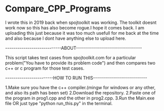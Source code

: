 # Compare_CPP_Programs
I wrote this in 2019 back when spojtoolkit was working.
The toolkit doesnt work now so this has also become rogue.I hope it comes back.
I am uploading this just because it was too much usefull for me back at the time and also
because I dont have anything else to upload here.


----------------------------ABOUT---------------------------------

This script takes test cases from spojtoolkit.com for a particular problem("You have to provide its problem code")
and then compares two c++ or c program for those test cases.

------------------------HOW TO RUN THIS---------------------------

1.Make sure you have the c++ compiler.(mingw for windows or any other, and also its path has been set)
2.Download the repository.
2.Paste one of the program in prog1.cpp and the other in prog2.cpp.
3.Run the Main.exe file OR just type "python run_this.py" in the terminal.
